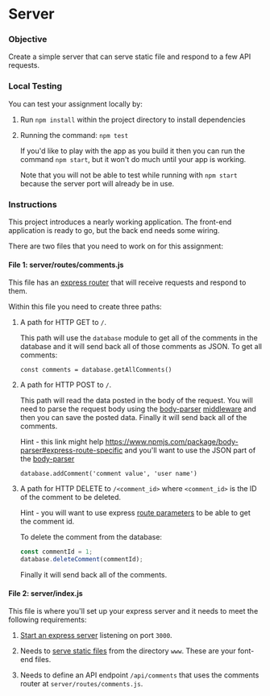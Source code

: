 # Server

### Objective

Create a simple server that can serve static file and respond to a few API requests.

### Local Testing

You can test your assignment locally by:
 
1. Run `npm install` within the project directory to install dependencies

2. Running the command: `npm test`

    If you'd like to play with the app as you build it then you can run the command `npm start`, but it won't do much until your app is working.

    Note that you will not be able to test while running with `npm start` because the server port will already be in use.

### Instructions

This project introduces a nearly working application. The front-end application is ready to go, but the back end needs some wiring.

There are two files that you need to work on for this assignment:

#### File 1: server/routes/comments.js

This file has an [express router](http://expressjs.com/en/guide/routing.html) that will receive requests and respond to them.

Within this file you need to create three paths:

1. A path for HTTP GET to `/`.

    This path will use the `database` module to get all of the comments in the database and it will send back all of those comments as JSON. To get all comments:

    `const comments = database.getAllComments()`

2. A path for HTTP POST to `/`.

    This path will read the data posted in the body of the request. You will need to parse the request body using the [body-parser](https://www.npmjs.com/package/body-parser) [middleware](http://expressjs.com/en/guide/using-middleware.html) and then you can save the posted data. Finally it will send back all of the comments.

    Hint - this link might help https://www.npmjs.com/package/body-parser#express-route-specific and you'll want to use the JSON part of the [body-parser](https://www.npmjs.com/package/body-parser)

    `database.addComment('comment value', 'user name')`

3. A path for HTTP DELETE to `/<comment_id>` where `<comment_id>` is the ID of the comment to be deleted.

    Hint - you will want to use express [route parameters](http://expressjs.com/en/guide/routing.html) to be able to get the comment id.

    To delete the comment from the database:

    ```js
    const commentId = 1;
    database.deleteComment(commentId);
    ```
    Finally it will send back all of the comments.

#### File 2: server/index.js

This file is where you'll set up your express server and it needs to meet the following requirements:

1. [Start an express server](http://expressjs.com/en/starter/hello-world.html) listening on port `3000`.

2. Needs to [serve static files](http://expressjs.com/en/starter/static-files.html) from the directory `www`. These are your font-end files.

3. Needs to define an API endpoint `/api/comments` that uses the comments router at `server/routes/comments.js`.
